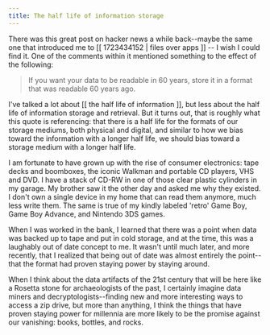 ```yaml
---
title: The half life of information storage
---
```


There was this great post on hacker news a while back--maybe the same one that introduced me to [[ 1723434152 | files over apps ]] -- I wish I could find it. One of the comments within it mentioned something to the effect of the following:

> If you want your data to be readable in 60 years, store it in a format that was readable 60 years ago.

I've talked a lot about [[ the half life of information ]], but less about the half life of information storage and retrieval. But it turns out, that is roughly what this quote is referencing: that there is a half life for the formats of our storage mediums, both physical and digital, and similar to how we bias toward the information with a longer half life, we should bias toward a storage medium with a longer half life.

I am fortunate to have grown up with the rise of consumer electronics: tape decks and boomboxes, the iconic Walkman and portable CD players, VHS and DVD. I have a stack of CD-RW in one of those clear plastic cylinders in my garage. My brother saw it the other day and asked me why they existed. I don't own a single device in my home that can read them anymore, much less write them. The same is true of my kindly labeled 'retro' Game Boy, Game Boy Advance, and Nintendo 3DS games.

When I was worked in the bank, I learned that there was a point when data was backed up to tape and put in cold storage, and at the time, this was a laughably out of date concept to me. It wasn't until much later, and more recently, that I realized that being out of date was almost entirely the point--that the format had proven staying power by staying around.

When I think about the data artifacts of the 21st century that will be here like a Rosetta stone for archaeologists of the past, I certainly imagine data miners and decryptologists--finding new and more interesting ways to access a zip drive, but more than anything, I think the things that have proven staying power for millennia are more likely to be the promise against our vanishing: books, bottles, and rocks.
